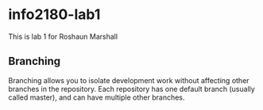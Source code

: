 # info2180-lab1
This is lab 1 for Roshaun Marshall

## Branching
Branching allows you to isolate development work without
affecting other branches in the repository. Each repository
has one default branch (usually called master), and can have 
multiple other branches.